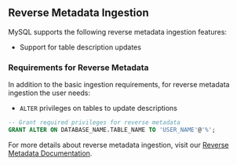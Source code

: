 ## Reverse Metadata Ingestion

MySQL supports the following reverse metadata ingestion features:
- Support for table description updates

### Requirements for Reverse Metadata

In addition to the basic ingestion requirements, for reverse metadata ingestion the user needs:
- `ALTER` privileges on tables to update descriptions

```sql
-- Grant required privileges for reverse metadata
GRANT ALTER ON DATABASE_NAME.TABLE_NAME TO 'USER_NAME'@'%';
```

For more details about reverse metadata ingestion, visit our [Reverse Metadata Documentation](/connectors/ingestion/workflows/reverse-metadata).